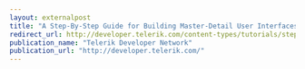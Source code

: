 ```yaml
---
layout: externalpost
title: "A Step-By-Step Guide for Building Master-Detail User Interfaces with Angular"
redirect_url: http://developer.telerik.com/content-types/tutorials/step-step-guide-building-master-detail-user-interfaces-angular/
publication_name: "Telerik Developer Network"
publication_url: "http://developer.telerik.com/"
---
```


